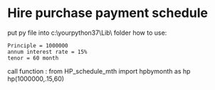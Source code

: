 # Hire purchase payment schedule
put py file into c:\yourpython37\Lib\ folder
how to use:

	Principle = 1000000
	annum interest rate = 15%
	tenor = 60 month
call function :
		from HP_schedule_mth import hpbymonth as hp
		hp(1000000,.15,60)
